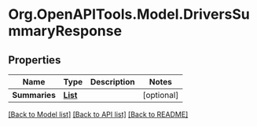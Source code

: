 # Org.OpenAPITools.Model.DriversSummaryResponse
## Properties

Name | Type | Description | Notes
------------ | ------------- | ------------- | -------------
**Summaries** | [**List<DriversSummaryResponseSummaries>**](DriversSummaryResponseSummaries.md) |  | [optional] 

[[Back to Model list]](../README.md#documentation-for-models) [[Back to API list]](../README.md#documentation-for-api-endpoints) [[Back to README]](../README.md)

